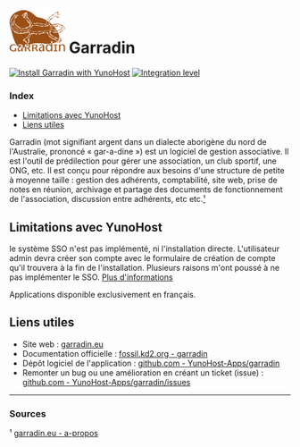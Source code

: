 # <img src="/images/garradin_logo.svg" height="80px" alt="logo de Garradin"> Garradin

[![Install Garradin with YunoHost](https://install-app.yunohost.org/install-with-yunohost.png)](https://install-app.yunohost.org/?app=garradin) [![Integration level](https://dash.yunohost.org/integration/garradin.svg)](https://dash.yunohost.org/appci/app/garradin)

### Index

- [Limitations avec YunoHost](#limitations-avec-yunohost)
- [Liens utiles](#liens-utiles)

Garradin (mot signifiant argent dans un dialecte aborigène du nord de l'Australie, prononcé « gar-a-dine ») est un logiciel de gestion associative. Il est l'outil de prédilection pour gérer une association, un club sportif, une ONG, etc. Il est conçu pour répondre aux besoins d'une structure de petite à moyenne taille : gestion des adhérents, comptabilité, site web, prise de notes en réunion, archivage et partage des documents de fonctionnement de l'association, discussion entre adhérents, etc etc.[¹](#sources)

## Limitations avec YunoHost

le système SSO n'est pas implémenté, ni l'installation directe. L'utilisateur admin devra créer son compte avec le formulaire de création de compte qu'il trouvera à la fin de l'installation. Plusieurs raisons m'ont poussé à ne pas implémenter le SSO. [Plus d'informations](https://github.com/YunoHost-Apps/garradin_ynh#probl%C3%A8mes--avertissements-)

Applications disponible exclusivement en français.

## Liens utiles

 + Site web : [garradin.eu](https://garradin.eu)
 + Documentation officielle : [fossil.kd2.org - garradin](https://fossil.kd2.org/garradin/wiki?name=Garradin)
 + Dépôt logiciel de l'application : [github.com - YunoHost-Apps/garradin](https://github.com/YunoHost-Apps/garradin_ynh)
 + Remonter un bug ou une amélioration en créant un ticket (issue) : [github.com - YunoHost-Apps/garradin/issues](https://github.com/YunoHost-Apps/garradin_ynh/issues)

------

### Sources

¹ [garradin.eu - a-propos](https://garradin.eu/a-propos/)
